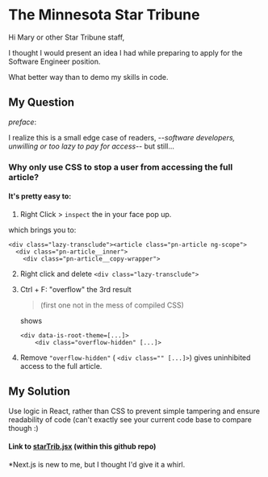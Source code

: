 
# The Minnesota Star Tribune

Hi Mary or other Star Tribune staff, 

I thought I would present an idea I had while preparing to apply for the Software Engineer position.

What better way than to demo my skills in code.

## My Question

*preface*: 

I realize this is a small edge case of readers, --*software developers, unwilling or too lazy to pay for access*-- but still...

### Why only use CSS to stop a user from accessing the full article?

#### It's pretty easy to:
1. Right Click > `inspect` the in your face pop up.

which brings you to:

```TSX
<div class="lazy-transclude"><article class="pn-article ng-scope">
  <div class="pn-article__inner">
    <div class="pn-article__copy-wrapper">
```
2. Right click and delete `<div class="lazy-transclude">` 
3. Ctrl + F: "overflow" the 3rd result
	> (first one not in the mess of compiled CSS) 
	
	shows

	```TSX
	<div data-is-root-theme=[...]>
		<div class="overflow-hidden" [...]>
	```
4. Remove `"overflow-hidden"` ( `<div class="" [...]>`)
	gives uninhibited access to the full article.

## My Solution
Use logic in React, rather than CSS to prevent simple tampering and ensure readability of code (can't exactly see your current code base to compare though :)

#### Link to [starTrib.jsx](url) (within this github repo)

*Next.js is new to me, but I thought I'd give it a whirl.